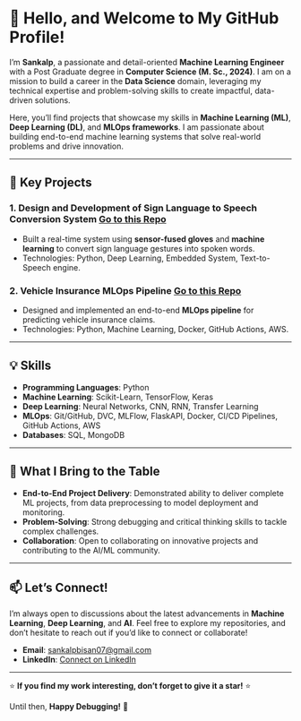 # 👋 Hello, and Welcome to My GitHub Profile!

I’m **Sankalp**, a passionate and detail-oriented **Machine Learning Engineer** with a Post Graduate degree in **Computer Science (M. Sc., 2024)**. I am on a mission to build a career in the **Data Science** domain, leveraging my technical expertise and problem-solving skills to create impactful, data-driven solutions.

Here, you’ll find projects that showcase my skills in **Machine Learning (ML)**, **Deep Learning (DL)**, and **MLOps frameworks**. I am passionate about building end-to-end machine learning systems that solve real-world problems and drive innovation.

---

## 🚀 **Key Projects**

### **1. Design and Development of Sign Language to Speech Conversion System** [Go to this Repo](https://github.com/sankalpbisan/Design-and-Development-of-Real-Time-Sign-Language-to-Speech-Conversion-System.git)
- Built a real-time system using **sensor-fused gloves** and **machine learning** to convert sign language gestures into spoken words.
- Technologies: Python, Deep Learning, Embedded System, Text-to-Speech engine.

### **2. Vehicle Insurance MLOps Pipeline** [Go to this Repo](https://github.com/sankalpbisan/Vehicle-Insurance-MLOps-Project.git)
- Designed and implemented an end-to-end **MLOps pipeline** for predicting vehicle insurance claims.
- Technologies: Python, Machine Learning, Docker, GitHub Actions, AWS.

---

## 💡 **Skills**
- **Programming Languages**: Python
- **Machine Learning**: Scikit-Learn, TensorFlow, Keras
- **Deep Learning**: Neural Networks, CNN, RNN, Transfer Learning
- **MLOps**: Git/GitHub, DVC, MLFlow, FlaskAPI, Docker, CI/CD Pipelines, GitHub Actions, AWS
- **Databases**: SQL, MongoDB

---

## 🌟 **What I Bring to the Table**
- **End-to-End Project Delivery**: Demonstrated ability to deliver complete ML projects, from data preprocessing to model deployment and monitoring.
- **Problem-Solving**: Strong debugging and critical thinking skills to tackle complex challenges.
- **Collaboration**: Open to collaborating on innovative projects and contributing to the AI/ML community.

---

## 📫 **Let’s Connect!**
I’m always open to discussions about the latest advancements in **Machine Learning**, **Deep Learning**, and **AI**. Feel free to explore my repositories, and don’t hesitate to reach out if you’d like to connect or collaborate!

- **Email**: sankalpbisan07@gmail.com
- **LinkedIn**: [Connect on LinkedIn](https://www.linkedin.com/in/sankalpbisan/)

---

⭐ **If you find my work interesting, don’t forget to give it a star!** ⭐  

Until then, **Happy Debugging!** 🐛  
